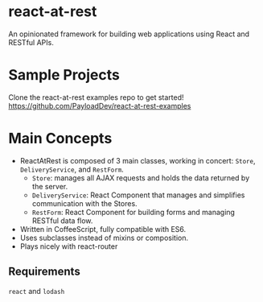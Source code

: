 # react-at-rest
An opinionated framework for building web applications using React and RESTful APIs.

# Sample Projects

Clone the react-at-rest examples repo to get started! https://github.com/PayloadDev/react-at-rest-examples

# Main Concepts

* ReactAtRest is composed of 3 main classes, working in concert: `Store`, `DeliveryService`, and `RestForm`. 
  * `Store`: manages all AJAX requests and holds the data returned by the server.
  * `DeliveryService`: React Component that manages and simplifies communication with the Stores.
  * `RestForm`: React Component for building forms and managing RESTful data flow.
* Written in CoffeeScript, fully compatible with ES6.
* Uses subclasses instead of mixins or composition.
* Plays nicely with react-router

Requirements
---

`react` and `lodash`

